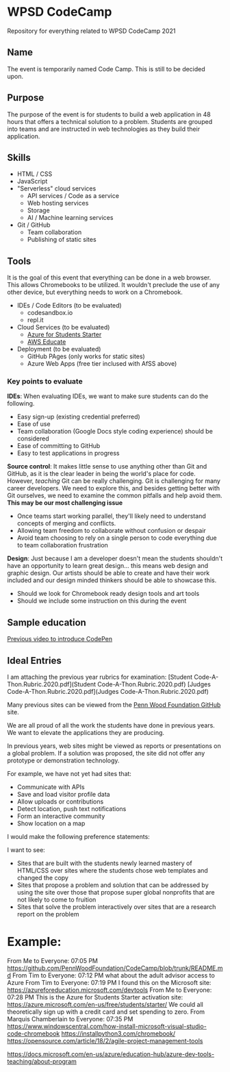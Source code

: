 # WPSD CodeCamp
Repository for everything related to WPSD CodeCamp 2021

## Name
The event is temporarily named Code Camp.  This is still to be decided upon.

## Purpose
The purpose of the event is for students to build a web application in 48 hours that offers a technical solution to a problem.  Students are grouped into teams and are instructed in web technologies as they build their application.

## Skills
- HTML / CSS
- JavaScript
- "Serverless" cloud services
    - API services / Code as a service
    - Web hosting services
    - Storage
    - AI / Machine learning services
- Git / GitHub
    - Team collaboration
    - Publishing of static sites

## Tools

It is the goal of this event that everything can be done in a web browser.  This allows Chromebooks to be utilized.  It wouldn't preclude the use of any other device, but everything needs to work on a Chromebook.

- IDEs / Code Editors (to be evaluated)
    - codesandbox.io
    - repl.it
- Cloud Services (to be evaluated)
    - [Azure for Students Starter](https://azure.microsoft.com/en-us/free/students/starter/)
    - [AWS Educate](https://aws.amazon.com/education/awseducate/students/)
- Deployment (to be evaluated)
    - GitHub PAges (only works for static sites)
    - Azure Web Apps (free tier inclused with AfSS above)

### Key points to evaluate

**IDEs**: When evaluating IDEs, we want to make sure students can do the following.
- Easy sign-up (existing credential preferred)
- Ease of use
- Team collaboration (Google Docs style coding experience) should be considered
- Ease of committing to GitHub
- Easy to test applications in progress

**Source control**: It makes little sense to use anything other than Git and GitHub, as it is the clear leader in being the world's place for code.  However, *teaching* Git can be really challenging.  Git is challenging for many career developers.  We need to explore this, and besides getting better with Git ourselves, we need to examine the common pitfalls and help avoid them.
**This may be our most challenging issue**
- Once teams start working parallel, they'll likely need to understand concepts of merging and conflicts.
- Allowing team freedom to collaborate without confusion or despair
- Avoid team choosing to rely on a single person to code everything due to team collaboration frustration

**Design**: Just because I am a developer doesn't mean the students shouldn't have an opportunity to learn great design... this means web design and graphic design.  Our artists should be able to create and have their work included and our design minded thinkers should be able to showcase this.
- Should we look for Chromebook ready design tools and art tools
- Should we include some instruction on this during the event

## Sample education
[Previous video to introduce CodePen](https://youtu.be/O-vslGuGRg8)

## Ideal Entries

I am attaching the previous year rubrics for examination:
[Student Code-A-Thon.Rubric.2020.pdf](Student Code-A-Thon.Rubric.2020.pdf)
[Judges Code-A-Thon.Rubric.2020.pdf](Judges Code-A-Thon.Rubric.2020.pdf)

Many previous sites can be viewed from the [Penn Wood Foundation GitHub](https://github.com/pennwoodfoundation) site.

We are all proud of all the work the students have done in previous years.  We want to elevate the applications they are producing.

In previous years, web sites might be viewed as reports or presentations on a global problem.  If a solution was proposed, the site did not offer any prototype or demonstration technology. 

For example, we have not yet had sites that:
- Communicate with APIs
- Save and load visitor profile data
- Allow uploads or contributions
- Detect location, push text notifications
- Form an interactive community
- Show location on a map

I would make the following preference statements:

I want to see:
- Sites that are built with the students newly learned mastery of HTML/CSS over sites where the students chose web templates and changed the copy
- Sites that propose a problem and solution that can be addressed by using the site over those that propose super global nonprofits that are not likely to come to fruition
- Sites that solve the problem interactively over sites that are a research report on the problem

# Example:


From Me to Everyone:  07:05 PM
https://github.com/PennWoodFoundation/CodeCamp/blob/trunk/README.md
From Tim to Everyone:  07:12 PM
what about the adult advisor access to Azure
From Tim to Everyone:  07:19 PM
I found this on the Microsoft site: https://azureforeducation.microsoft.com/devtools
From Me to Everyone:  07:28 PM
This is the Azure for Students Starter activation site: https://azure.microsoft.com/en-us/free/students/starter/
We could all theoretically sign up with a credit card and set spending to zero.
From Marquis Chamberlain to Everyone:  07:35 PM
https://www.windowscentral.com/how-install-microsoft-visual-studio-code-chromebook
https://installpython3.com/chromebook/
https://opensource.com/article/18/2/agile-project-management-tools


https://docs.microsoft.com/en-us/azure/education-hub/azure-dev-tools-teaching/about-program
